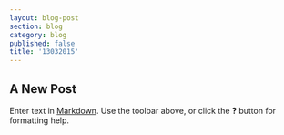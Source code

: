 ```yaml
---
layout: blog-post
section: blog
category: blog
published: false
title: '13032015'
---
```

## A New Post

Enter text in [Markdown](http://daringfireball.net/projects/markdown/). Use the toolbar above, or click the **?** button for formatting help.
